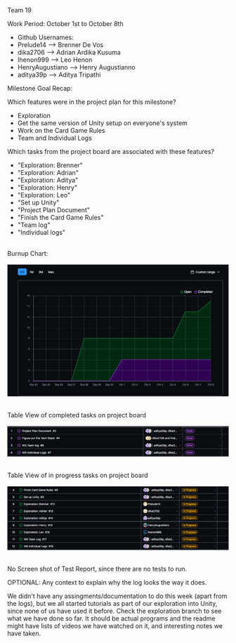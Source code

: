 Team 19

Work Period: October 1st to October 8th
<ul>
<li>Github Usernames:</li>
<li>Prelude14 --> Brenner De Vos</li>
<li>dika2706 --> Adrian Ardika Kusuma</li>
<li>lhenon999 --> Leo Henon</li>
<li>HenryAugustiano --> Henry Augustianno</li>
<li>aditya39p --> Aditya Tripathi</li>
</ul>

Milestone Goal Recap:<br>

Which features were in the project plan for this milestone?
<ul>
<li>Exploration</li>
<li>Get the same version of Unity setup on everyone's system</li>
<li>Work on the Card Game Rules</li>
<li>Team and Individual Logs</li>
</ul>

Which tasks from the project board are associated with these features?
<ul>
<li>"Exploration: Brenner"</li>
<li>"Exploration: Adrian"</li>
<li>"Exploration: Aditya"</li>
<li>"Exploration: Henry"</li>
<li>"Exploration: Leo"</li>
<li>"Set up Unity"</li>
<li>"Project Plan Document"</li>
<li>"Finish the Card Game Rules"</li>
<li>"Team log"</li>
<li>"Individual logs"</li>
</ul>

<br>Burnup Chart:<br><br>
<img src = "log_imgs/burnUpOCT8.PNG"/>

<br>Table View of completed tasks on project board<br><br>
<img src = "log_imgs/compTasksOCT8.PNG"/>

<br>Table View of in progress tasks on project board<br><br>
<img src = "log_imgs/inProgTasksOCT8.PNG"/>

<br>No Screen shot of Test Report, since there are no tests to run.

OPTIONAL: Any context to explain why the log looks the way it does.
<br><p>We didn't have any assingments/documentation to do this week (apart from the logs), but we all started tutorials as part of our
exploration into Unity, since none of us have used it before. Check the exploration branch to see what we have done so far. It should be
actual programs and the readme might have lists of videos we have watched on it, and interesting notes we have taken.</p>
